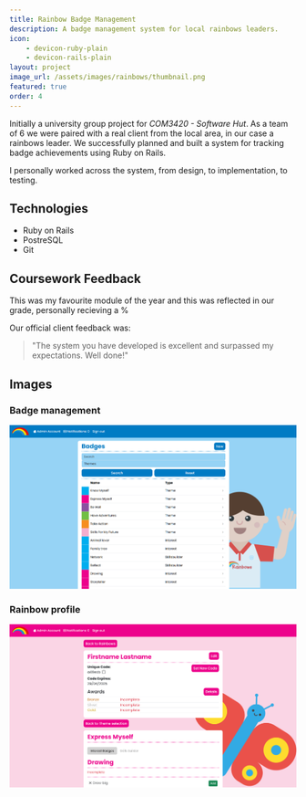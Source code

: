 ```yaml
---
title: Rainbow Badge Management
description: A badge management system for local rainbows leaders.
icon: 
    - devicon-ruby-plain
    - devicon-rails-plain
layout: project
image_url: /assets/images/rainbows/thumbnail.png
featured: true
order: 4
---
```

Initially a university group project for *COM3420 - Software Hut*. As a team of 6 we were paired with a real client from the local area, in our case a rainbows leader. We successfully planned and built a system for tracking badge achievements using Ruby on Rails.  

I personally worked across the system, from design, to implementation, to testing.

## Technologies
- Ruby on Rails
- PostreSQL
- Git

## Coursework Feedback
This was my favourite module of the year and this was reflected in our grade, personally recieving a <insert here>%

Our official client feedback was:
> "The system you have developed is excellent and surpassed my expectations. Well done!"

## Images
### Badge management
![Badge Management](/assets/images/rainbows/badges.png)
### Rainbow profile
![Rainbow Profile](/assets/images/rainbows/profile.png)